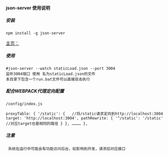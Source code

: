 #### json-server 使用说明
##### 安装
    npm install -g json-server
[主页：](https://github.com/typicode/json-server)

##### 使用
    #json-server --watch staticLoad.json --port 3004
    监听3004端口 使用 名为staticLoad.json的文件
    本目录下包含一个run.bat文件可以直接双击执行
   
##### 配合WEBPACK代理定向配置
    /config/index.js
`proxyTable: {
         '/static': {   //将/static请求定向到http://localhost:3004
             target: 'http://localhost:3004',
             pathRewrite: {
                 '^/static': '/static'  //对应target也是相同的路径
             }
         },
         …………
     },`    
     
##### 注意
     系统在运行中可能会有功能访问后台，如影响到开发，请添加对应接口
    
